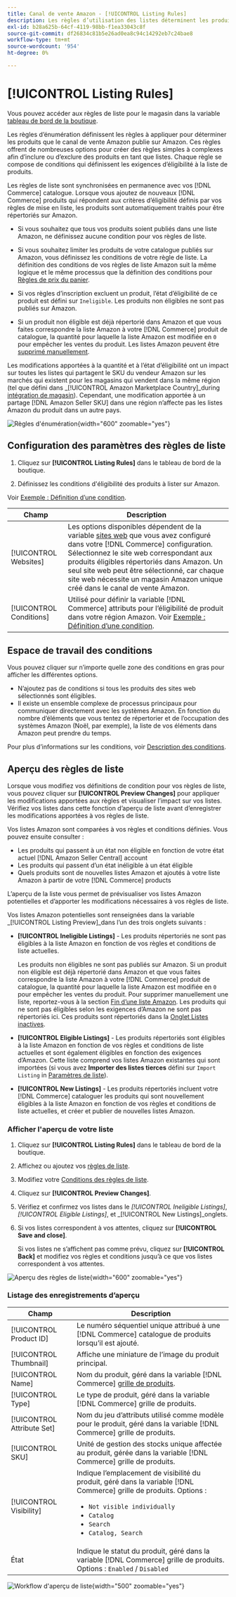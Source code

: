 ```yaml
---
title: Canal de vente Amazon - [!UICONTROL Listing Rules]
description: Les règles d’utilisation des listes déterminent les produits du catalogue de commerce publiés en tant que listes Amazon Marketplace.
exl-id: b28a625b-64cf-4119-98bb-f1ea33043c8f
source-git-commit: df26834c81b5e26ad0ea8c94c14292eb7c24bae8
workflow-type: tm+mt
source-wordcount: '954'
ht-degree: 0%

---
```


# [!UICONTROL Listing Rules]

Vous pouvez accéder aux règles de liste pour le magasin dans la variable [tableau de bord de la boutique](./amazon-store-dashboard.md).

Les règles d’énumération définissent les règles à appliquer pour déterminer les produits que le canal de vente Amazon publie sur Amazon. Ces règles offrent de nombreuses options pour créer des règles simples à complexes afin d’inclure ou d’exclure des produits en tant que listes. Chaque règle se compose de conditions qui définissent les exigences d’éligibilité à la liste de produits.

Les règles de liste sont synchronisées en permanence avec vos [!DNL Commerce] catalogue. Lorsque vous ajoutez de nouveaux [!DNL Commerce] produits qui répondent aux critères d’éligibilité définis par vos règles de mise en liste, les produits sont automatiquement traités pour être répertoriés sur Amazon.

- Si vous souhaitez que tous vos produits soient publiés dans une liste Amazon, ne définissez aucune condition pour vos règles de liste.

- Si vous souhaitez limiter les produits de votre catalogue publiés sur Amazon, vous définissez les conditions de votre règle de liste. La définition des conditions de vos règles de liste Amazon suit la même logique et le même processus que la définition des conditions pour [Règles de prix du panier](https://experienceleague.adobe.com/docs/commerce-admin/marketing/promotions/cart-rules/price-rules-cart.html).

- Si vos règles d’inscription excluent un produit, l’état d’éligibilité de ce produit est défini sur `Ineligible`. Les produits non éligibles ne sont pas publiés sur Amazon.

- Si un produit non éligible est déjà répertorié dans Amazon et que vous faites correspondre la liste Amazon à votre [!DNL Commerce] produit de catalogue, la quantité pour laquelle la liste Amazon est modifiée en `0` pour empêcher les ventes du produit. Les listes Amazon peuvent être [supprimé manuellement](./end-listings-manually.md).

Les modifications apportées à la quantité et à l’état d’éligibilité ont un impact sur toutes les listes qui partagent le SKU du vendeur Amazon sur les marchés qui existent pour les magasins qui vendent dans la même région (tel que défini dans _[!UICONTROL Amazon Marketplace Country]_during [intégration de magasin](./store-integration.md)). Cependant, une modification apportée à un partage [!DNL Amazon Seller SKU] dans une région n’affecte pas les listes Amazon du produit dans un autre pays.

![Règles d&#39;énumération](assets/ob-listing-rules.png){width="600" zoomable="yes"}

## Configuration des paramètres des règles de liste

1. Cliquez sur **[!UICONTROL Listing Rules]** dans le tableau de bord de la boutique.

1. Définissez les conditions d&#39;éligibilité des produits à lister sur Amazon.

Voir [Exemple : Définition d’une condition](./ob-define-condition-example.md).

| Champ | Description |
|---|---|
| [!UICONTROL Websites] | Les options disponibles dépendent de la variable [sites web](https://experienceleague.adobe.com/docs/commerce-admin/start/setup/websites-stores-views.html) que vous avez configuré dans votre [!DNL Commerce] configuration. Sélectionnez le site web correspondant aux produits éligibles répertoriés dans Amazon. Un seul site web peut être sélectionné, car chaque site web nécessite un magasin Amazon unique créé dans le canal de vente Amazon. |
| [!UICONTROL Conditions] | Utilisé pour définir la variable [!DNL Commerce] attributs pour l’éligibilité de produit dans votre région Amazon. Voir [Exemple : Définition d’une condition](./ob-define-condition-example.md). |

## Espace de travail des conditions

Vous pouvez cliquer sur n’importe quelle zone des conditions en gras pour afficher les différentes options.

- N’ajoutez pas de conditions si tous les produits des sites web sélectionnés sont éligibles.
- Il existe un ensemble complexe de processus principaux pour communiquer directement avec les systèmes Amazon. En fonction du nombre d’éléments que vous tentez de répertorier et de l’occupation des systèmes Amazon (Noël, par exemple), la liste de vos éléments dans Amazon peut prendre du temps.

Pour plus d’informations sur les conditions, voir [Description des conditions](https://experienceleague.adobe.com/docs/commerce-admin/marketing/promotions/cart-rules/price-rules-cart.html).

## Aperçu des règles de liste

Lorsque vous modifiez vos définitions de condition pour vos règles de liste, vous pouvez cliquer sur **[!UICONTROL Preview Changes]** pour appliquer les modifications apportées aux règles et visualiser l’impact sur vos listes. Vérifiez vos listes dans cette fonction d’aperçu de liste avant d’enregistrer les modifications apportées à vos règles de liste.

Vos listes Amazon sont comparées à vos règles et conditions définies. Vous pouvez ensuite consulter :

- Les produits qui passent à un état non éligible en fonction de votre état actuel [!DNL Amazon Seller Central] account
- Les produits qui passent d’un état inéligible à un état éligible
- Quels produits sont de nouvelles listes Amazon et ajoutés à votre liste Amazon à partir de votre [!DNL Commerce] products

L’aperçu de la liste vous permet de prévisualiser vos listes Amazon potentielles et d’apporter les modifications nécessaires à vos règles de liste.

Vos listes Amazon potentielles sont renseignées dans la variable _[!UICONTROL Listing Preview]_dans l’un des trois onglets suivants :

- **[!UICONTROL Ineligible Listings]** - Les produits répertoriés ne sont pas éligibles à la liste Amazon en fonction de vos règles et conditions de liste actuelles.

   Les produits non éligibles ne sont pas publiés sur Amazon. Si un produit non éligible est déjà répertorié dans Amazon et que vous faites correspondre la liste Amazon à votre [!DNL Commerce] produit de catalogue, la quantité pour laquelle la liste Amazon est modifiée en `0` pour empêcher les ventes du produit. Pour supprimer manuellement une liste, reportez-vous à la section [Fin d’une liste Amazon](./end-listings-manually.md). Les produits qui ne sont pas éligibles selon les exigences d’Amazon ne sont pas répertoriés ici. Ces produits sont répertoriés dans la [Onglet Listes inactives](./inactive-listings.md).

- **[!UICONTROL Eligible Listings]** - Les produits répertoriés sont éligibles à la liste Amazon en fonction de vos règles et conditions de liste actuelles et sont également éligibles en fonction des exigences d’Amazon. Cette liste comprend vos listes Amazon existantes qui sont importées (si vous avez **Importer des listes tierces** défini sur `Import Listing` in [Paramètres de liste](./third-party-listing-settings.md)).

- **[!UICONTROL New Listings]** - Les produits répertoriés incluent votre [!DNL Commerce] cataloguer les produits qui sont nouvellement éligibles à la liste Amazon en fonction de vos règles et conditions de liste actuelles, et créer et publier de nouvelles listes Amazon.

### Afficher l&#39;aperçu de votre liste

1. Cliquez sur **[!UICONTROL Listing Rules]** dans le tableau de bord de la boutique.

1. Affichez ou ajoutez vos [règles de liste](./listing-rules.md).

1. Modifiez votre [Conditions des règles de liste](./ob-define-condition-example.md).

1. Cliquez sur **[!UICONTROL Preview Changes]**.

1. Vérifiez et confirmez vos listes dans le _[!UICONTROL Ineligible Listings]_,_[!UICONTROL Eligible Listings]_, et _[!UICONTROL New Listings]_onglets.

1. Si vos listes correspondent à vos attentes, cliquez sur **[!UICONTROL Save and close]**.

   Si vos listes ne s’affichent pas comme prévu, cliquez sur **[!UICONTROL Back]** et modifiez vos règles et conditions jusqu’à ce que vos listes correspondent à vos attentes.

![Aperçu des règles de liste](assets/amazon-listing-rule-preview.png){width="600" zoomable="yes"}

### Listage des enregistrements d’aperçu

| Champ | Description |
|--- |--- |
| [!UICONTROL Product ID] | Le numéro séquentiel unique attribué à une [!DNL Commerce] catalogue de produits lorsqu’il est ajouté. |
| [!UICONTROL Thumbnail] | Affiche une miniature de l’image du produit principal. |
| [!UICONTROL Name] | Nom du produit, géré dans la variable [!DNL Commerce] [grille de produits](https://experienceleague.adobe.com/docs/commerce-admin/catalog/products/products-list.html). |
| [!UICONTROL Type] | Le type de produit, géré dans la variable [!DNL Commerce] grille de produits. |
| [!UICONTROL Attribute Set] | Nom du jeu d’attributs utilisé comme modèle pour le produit, géré dans la variable [!DNL Commerce] grille de produits. |
| [!UICONTROL SKU] | Unité de gestion des stocks unique affectée au produit, gérée dans la variable [!DNL Commerce] grille de produits. |
| [!UICONTROL Visibility] | Indique l’emplacement de visibilité du produit, géré dans la variable [!DNL Commerce] grille de produits. Options :<ul><li>`Not visible individually`</li><li>`Catalog`</li><li>`Search`</li><li>`Catalog, Search`</li></ul> |
| État | Indique le statut du produit, géré dans la variable [!DNL Commerce] grille de produits. Options : `Enabled` / `Disabled` |

![Workflow d&#39;aperçu de liste](assets/listing-preview-flowchart.png){width="500" zoomable="yes"}
